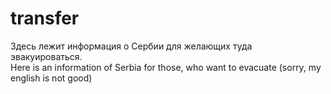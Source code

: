 # transfer
Здесь лежит информация о Сербии для желающих туда эвакуироваться. <br>
Here is an information of Serbia for those, who want to evacuate (sorry, my english is not good)
